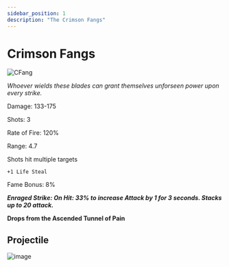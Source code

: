 ```yaml
---
sidebar_position: 1
description: "The Crimson Fangs"
---
```


# Crimson Fangs

![CFang](https://i.imgur.com/pcp26pb.png)

<i>Whoever wields these blades can grant themselves unforseen power upon every strike.</i>

Damage: 133-175

Shots: 3

Rate of Fire: 120% 

Range: 4.7

Shots hit multiple targets

    +1 Life Steal

Fame Bonus: 8%

***Enraged Strike: On Hit: 33% to increase Attack by 1 for 3 seconds. Stacks up to 20 attack.***

**Drops from the Ascended Tunnel of Pain**

## Projectile

![image](https://user-images.githubusercontent.com/114798136/204112322-0b3bd8c0-9437-43c1-a762-88e57ae61b96.png)
